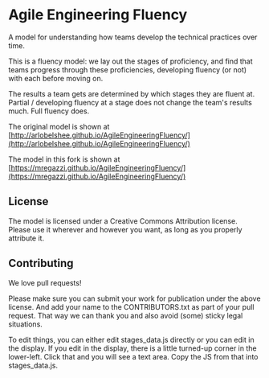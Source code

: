 Agile Engineering Fluency
=========================

A model for understanding how teams develop the technical practices over time.

This is a fluency model: we lay out the stages of proficiency, and find that teams progress through these proficiencies, developing fluency (or not) with each before moving on.

The results a team gets are determined by which stages they are fluent at. Partial / developing fluency at a stage does not change the team's results much. Full fluency does.

The original model is shown at [http://arlobelshee.github.io/AgileEngineeringFluency/](http://arlobelshee.github.io/AgileEngineeringFluency/)

The model in this fork is shown at [https://mregazzi.github.io/AgileEngineeringFluency/](https://mregazzi.github.io/AgileEngineeringFluency/)

License
-------

The model is licensed under a Creative Commons Attribution license. Please use it wherever and however you want, as long as you properly attribute it.

Contributing
------------

We love pull requests!

Please make sure you can submit your work for publication under the above license. And add your name to the CONTRIBUTORS.txt as part of your pull request. That way we can thank you and also avoid (some) sticky legal situations.

To edit things, you can either edit stages_data.js directly or you can edit in the display. If you edit in the display, there is a little turned-up corner in the lower-left. Click that and you will see a text area. Copy the JS from that into stages_data.js.
